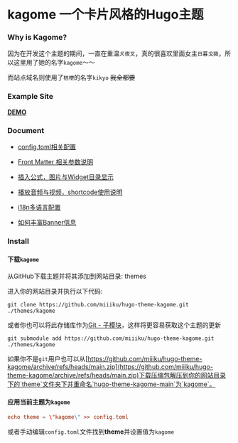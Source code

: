 # kagome 一个卡片风格的Hugo主题

### Why is Kagome?

因为在开发这个主题的期间，一直在重温`犬夜叉`，真的很喜欢里面女主`日暮戈薇`，所以这里用了她的名字`kagome`～～

而站点域名则使用了`桔梗`的名字`kikyo` ~~我全都要~~

### Example Site

**[DEMO](https://kikyo.cc)**

### Document

- [config.toml相关配置](https://kikyo.cc/docs/202106091132/)

- [Front Matter 相关参数说明](https://kikyo.cc/docs/202106180929/)

- [插入公式，图片与Widget目录显示](https://kikyo.cc/docs/202105251659/)

- [播放音频与视频，shortcode使用说明](https://kikyo.cc/docs/202105261132/)

- [i18n多语言配置](https://kikyo.cc/docs/202106221751/)

- [如何丰富Banner信息](https://kikyo.cc/docs/202106230952/)

### Install

#### 下载`kagome`

从GitHub下载主题并将其添加到网站目录: themes

进入你的网站目录并执行以下代码:

```
git clone https://github.com/miiiku/hugo-theme-kagome.git ./themes/kagome
```

或者你也可以将此存储库作为[Git - 子模块](https://git-scm.com/book/de/v2/Git-Tools-Submodule)，这样将更容易获取这个主题的更新

```
git submodule add https://github.com/miiiku/hugo-theme-kagome.git ./themes/kagome
```

如果你不是`git`用户也可以从[https://github.com/miiiku/hugo-theme-kagome/archive/refs/heads/main.zip](https://github.com/miiiku/hugo-theme-kagome/archive/refs/heads/main.zip)下载压缩包解压到你的网站目录下的`theme`文件夹下并重命名`hugo-theme-kagome-main`为`kagome`。

#### 应用当前主题为`kagome`

```toml
echo theme = \"kagome\" >> config.toml
```

或者手动编辑`config.toml`文件找到**theme**并设置值为`kagome`

